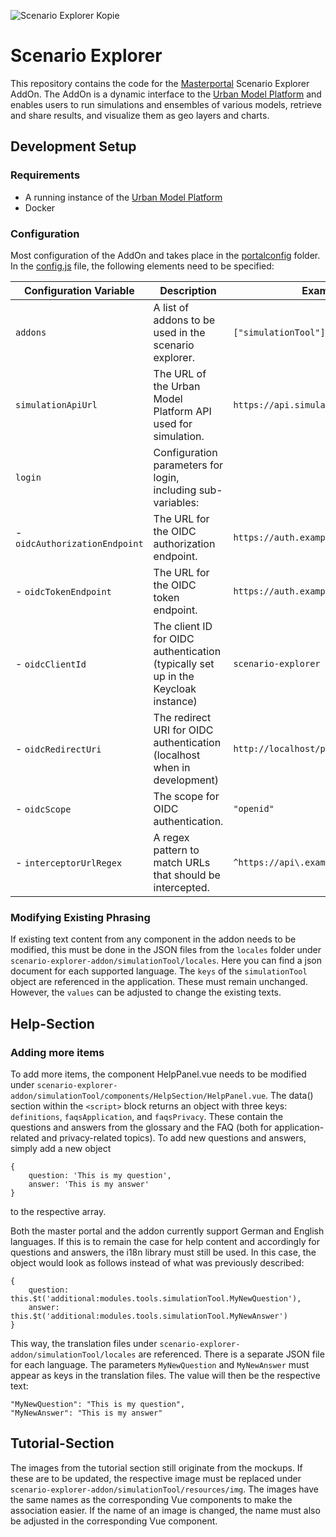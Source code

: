 
![Scenario Explorer Kopie](https://github.com/user-attachments/assets/2a8dd17b-1cbd-40be-a067-9e5c901566fc)

# Scenario Explorer
This repository contains the code for the [Masterportal](https://bitbucket.org/geowerkstatt-hamburg/masterportal/src/v3.6.0/) Scenario Explorer AddOn. The AddOn is a dynamic interface to the [Urban Model Platform](https://github.com/citysciencelab/urban-model-platform) and enables users to run simulations and ensembles of various models, retrieve and share results, and visualize them as geo layers and charts. 

## Development Setup

### Requirements
- A running instance of the [Urban Model Platform](https://github.com/citysciencelab/urban-model-platform)
- Docker

### Configuration
Most configuration of the AddOn and takes place in the [portalconfig](./portalconfig) folder. In the [config.js](./portalconfig/config.js) file, the following elements need to be specified:

| Configuration Variable       | Description                                                                                     | Example                                      |
|------------------------------|-------------------------------------------------------------------------------------------------|----------------------------------------------|
| `addons`                     | A list of addons to be used in the scenario explorer.                                           | `["simulationTool"]`                       |
| `simulationApiUrl`           | The URL of the Urban Model Platform API used for simulation.                                    | `https://api.simulation.com`                 |
| `login`                      | Configuration parameters for login, including sub-variables:                                    |                                              |
| - `oidcAuthorizationEndpoint`| The URL for the OIDC authorization endpoint.                                                    | `https://auth.example.com/authorize`         |
| - `oidcTokenEndpoint`        | The URL for the OIDC token endpoint.                                                            | `https://auth.example.com/token`             |
| - `oidcClientId`             | The client ID for OIDC authentication (typically set up in the Keycloak instance)               | `scenario-explorer`                           |
| - `oidcRedirectUri`          | The redirect URI for OIDC authentication (localhost when in development)                        | `http://localhost/portal/simulation/`           |
| - `oidcScope`                | The scope for OIDC authentication.                                                              | `"openid"`                       |
| - `interceptorUrlRegex`      | A regex pattern to match URLs that should be intercepted.                                       | `^https://api\.example\.com/.*$`             |


### Modifying Existing Phrasing

If existing text content from any component in the addon needs to be modified, this must be done in the JSON files from the `locales` folder under `scenario-explorer-addon/simulationTool/locales`. Here you can find a json document for each supported language. The `keys` of the `simulationTool` object are referenced in the application. These must remain unchanged. However, the `values` can be adjusted to change the existing texts.

## Help-Section

### Adding more items

To add more items, the component HelpPanel.vue needs to be modified under `scenario-explorer-addon/simulationTool/components/HelpSection/HelpPanel.vue`. The data() section within the `<script>` block returns an object with three keys: `definitions`, `faqsApplication`, and `faqsPrivacy`. These contain the questions and answers from the glossary and the FAQ (both for application-related and privacy-related topics). To add new questions and answers, simply add a new object 
```
{
    question: 'This is my question', 
    answer: 'This is my answer'
}
``` 
to the respective array.

Both the master portal and the addon currently support German and English languages. If this is to remain the case for help content and accordingly for questions and answers, the i18n library must still be used. In this case, the object would look as follows instead of what was previously described: 
```
{
    question: this.$t('additional:modules.tools.simulationTool.MyNewQuestion'), 
    answer: this.$t('additional:modules.tools.simulationTool.MyNewAnswer')
}
```

This way, the translation files under `scenario-explorer-addon/simulationTool/locales` are referenced. There is a separate JSON file for each language. The parameters `MyNewQuestion` and `MyNewAnswer` must appear as keys in the translation files. The value will then be the respective text:

```
"MyNewQuestion": "This is my question",
"MyNewAnswer": "This is my answer"
```

## Tutorial-Section

The images from the tutorial section still originate from the mockups. If these are to be updated, the respective image must be replaced under `scenario-explorer-addon/simulationTool/resources/img`. The images have the same names as the corresponding Vue components to make the association easier. If the name of an image is changed, the name must also be adjusted in the corresponding Vue component.
